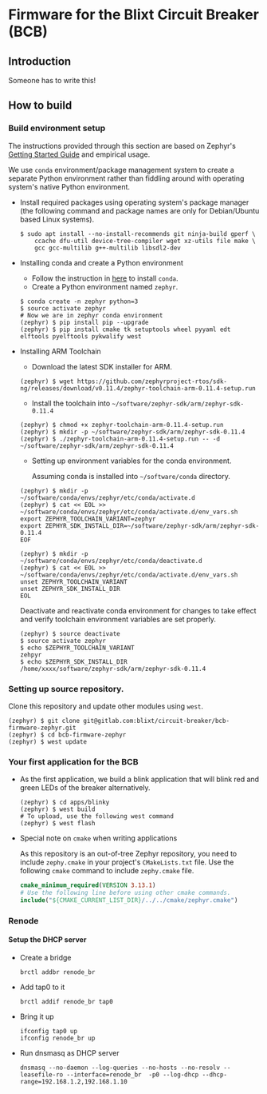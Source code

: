 # Firmware for the Blixt Circuit Breaker (BCB)

## Introduction
Someone has to write this!

## How to build

### Build environment setup

The instructions provided through this section are based on Zephyr's [Getting Started Guide](https://docs.zephyrproject.org/latest/getting_started/index.html) and empirical usage. 

We use ``conda`` environment/package management system to create a separate Python environment rather than fiddling around with operating system's native Python environment.


* Install required packages using operating system's package manager (the following command and package names are only for Debian/Ubuntu based Linux systems).
    ```console
    $ sudo apt install --no-install-recommends git ninja-build gperf \
        ccache dfu-util device-tree-compiler wget xz-utils file make \
        gcc gcc-multilib g++-multilib libsdl2-dev
    ```
* Installing conda and create a Python environment
    * Follow the instruction in [here](https://conda.io/projects/conda/en/latest/user-guide/install/index.html) to install ``conda``.
    * Create a Python environment named ``zephyr``.
    ```console
    $ conda create -n zephyr python=3
    $ source activate zephyr
    # Now we are in zephyr conda environment
    (zephyr) $ pip install pip --upgrade
    (zephyr) $ pip install cmake tk setuptools wheel pyyaml edt elftools pyelftools pykwalify west
    ```

* Installing ARM Toolchain
    * Download the latest SDK installer for ARM.
    ```console
    (zephyr) $ wget https://github.com/zephyrproject-rtos/sdk-ng/releases/download/v0.11.4/zephyr-toolchain-arm-0.11.4-setup.run
    ```
    * Install the toolchain into ``~/software/zephyr-sdk/arm/zephyr-sdk-0.11.4``
    ```console
    (zephyr) $ chmod +x zephyr-toolchain-arm-0.11.4-setup.run
    (zephyr) $ mkdir -p ~/software/zephyr-sdk/arm/zephyr-sdk-0.11.4
    (zephyr) $ ./zephyr-toolchain-arm-0.11.4-setup.run -- -d ~/software/zephyr-sdk/arm/zephyr-sdk-0.11.4
    ```

    * Setting up environment variables for the conda environment. 
    
        Assuming conda is installed into ``~/software/conda`` directory.
    ```console
    (zephyr) $ mkdir -p ~/software/conda/envs/zephyr/etc/conda/activate.d
    (zephyr) $ cat << EOL >> ~/software/conda/envs/zephyr/etc/conda/activate.d/env_vars.sh
    export ZEPHYR_TOOLCHAIN_VARIANT=zephyr
    export ZEPHYR_SDK_INSTALL_DIR=~/software/zephyr-sdk/arm/zephyr-sdk-0.11.4
    EOF

    (zephyr) $ mkdir -p ~/software/conda/envs/zephyr/etc/conda/deactivate.d
    (zephyr) $ cat << EOL >> ~/software/conda/envs/zephyr/etc/conda/activate.d/env_vars.sh
    unset ZEPHYR_TOOLCHAIN_VARIANT
    unset ZEPHYR_SDK_INSTALL_DIR
    EOL
    ```

    Deactivate and reactivate conda environment for changes to take effect and verify toolchain environment variables are set properly.

    ```console
    (zephyr) $ source deactivate
    $ source activate zephyr
    $ echo $ZEPHYR_TOOLCHAIN_VARIANT
    zehpyr
    $ echo $ZEPHYR_SDK_INSTALL_DIR
    /home/xxxx/software/zephyr-sdk/arm/zephyr-sdk-0.11.4
    ```

### Setting up source repository.
   
Clone this repository and update other modules using ``west``.

```console
(zephyr) $ git clone git@gitlab.com:blixt/circuit-breaker/bcb-firmware-zephyr.git
(zephyr) $ cd bcb-firmware-zephyr
(zephyr) $ west update
```

### Your first application for the BCB
* As the first application, we build a blink application that will blink red and green LEDs of the breaker alternatively.

    ```console
    (zephyr) $ cd apps/blinky
    (zephyr) $ west build
    # To upload, use the following west command
    (zephyr) $ west flash
    ```

* Special note on ``cmake`` when writing applications

    As this repository is an out-of-tree Zephyr repository, you need to include ``zephy.cmake`` in your project's ``CMakeLists.txt`` file.
    Use the following ``cmake`` command to include ``zephy.cmake`` file.

    ```cmake
    cmake_minimum_required(VERSION 3.13.1)
    # Use the following line before using other cmake commands.
    include("${CMAKE_CURRENT_LIST_DIR}/../../cmake/zephyr.cmake")
    ```   

### Renode

#### Setup the DHCP server
* Create a bridge
    ```bridge
    brctl addbr renode_br
    ```

* Add tap0 to it
    ```Add tap0 to it
    brctl addif renode_br tap0
    ```

* Bring it up
    ```Bring it up
    ifconfig tap0 up
    ifconfig renode_br up
    ```

* Run dnsmasq as DHCP server
    ```Run dnsmasq
    dnsmasq --no-daemon --log-queries --no-hosts --no-resolv --leasefile-ro --interface=renode_br  -p0 --log-dhcp --dhcp-range=192.168.1.2,192.168.1.10
    ```
